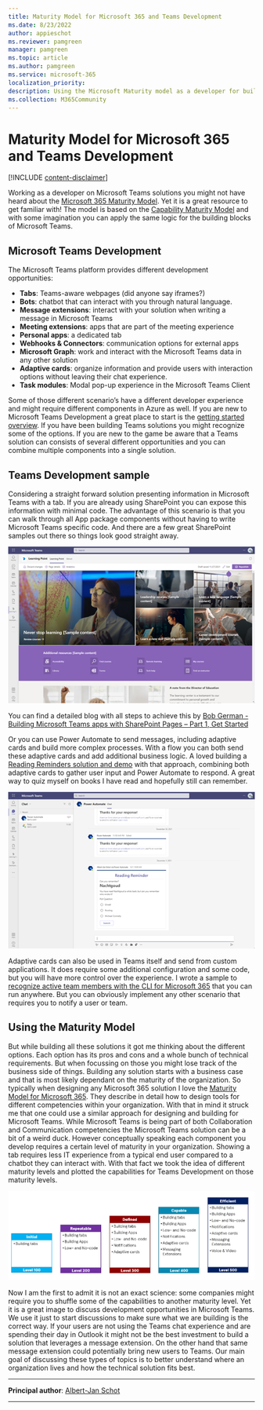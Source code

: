 ```yaml
---
title: Maturity Model for Microsoft 365 and Teams Development
ms.date: 8/23/2022
author: appieschot
ms.reviewer: pamgreen
manager: pamgreen
ms.topic: article
ms.author: pamgreen
ms.service: microsoft-365
localization_priority:
description: Using the Microsoft Maturity model as a developer for building Microsoft Teams solutions
ms.collection: M365Community
---
```


# Maturity Model for Microsoft 365 and Teams Development

[!INCLUDE [content-disclaimer](includes/content-disclaimer.md)]

Working as a developer on Microsoft Teams solutions you might not have heard about the [Microsoft 365 Maturity Model](/microsoft-365/community/microsoft365-maturity-model--intro). Yet it is a great resource to get familiar with! The model is based on the [Capability Maturity Model](/microsoft-365/community/microsoft365-maturity-model-origin-story#underpinnings-the-capability-maturity-model) and with some imagination you can apply the same logic for the building blocks of Microsoft Teams.

## Microsoft Teams Development

The Microsoft Teams platform provides different development opportunities:

- **Tabs**: Teams-aware webpages (did anyone say iframes?)
- **Bots**: chatbot that can interact with you through natural language.
- **Message extensions**: interact with your solution when writing a message in Microsoft Teams
- **Meeting extensions**: apps that are part of the meeting experience
- **Personal apps**: a dedicated tab
- **Webhooks & Connectors**: communication options for external apps
- **Microsoft Graph**: work and interact with the Microsoft Teams data in any other solution
- **Adaptive cards**: organize information and provide users with interaction options without leaving their chat experience.
- **Task modules**: Modal pop-up experience in the Microsoft Teams Client

Some of those different scenario’s  have a different developer experience and might require different components in Azure as well. If you are new to Microsoft Teams Development a great place to start is the [getting started overview](/microsoftteams/platform/overview-explore). If you have been building Teams solutions you might recognize some of the options. If you are new to the game be aware that a Teams solution can consists of several different opportunities and you can combine multiple components into a single solution.

## Teams Development sample

Considering a straight forward solution presenting information in Microsoft Teams with a tab. If you are already using SharePoint you can expose this information with minimal code. The advantage of this scenario is that you can walk through all App package components without having to write Microsoft Teams specific code. And there are a few great SharePoint samples out there so things look good straight away.

![Teams App with SharePoint page](media/maturity-model-microsoft365-teams-development/teams-app-sharepoint-page.png)

You can find a detailed blog with all steps to achieve this by [Bob German -Building Microsoft Teams apps with SharePoint Pages – Part 1, Get Started](https://bob1german.com/2020/01/06/teams-apps-with-sharepoint1/)

Or you can use Power Automate to send messages, including adaptive cards and build more complex processes. With a flow you can both send these adaptive cards and add additional business logic. A loved building a [Reading Reminders solution and demo](https://www.selectedtech.show/using-logic-apps-reading-reminders/) with that approach, combining both adaptive cards to gather user input and Power Automate to respond. A great way to quiz myself on books I have read and hopefully still can remember.

![Teams App with Power Automate flow](media/maturity-model-microsoft365-teams-development/teams-app-flow-chatbot.png)

Adaptive cards can also be used in Teams itself and send from custom applications. It does require some additional configuration and some code, but you will have more control over the experience. I wrote a sample to [recognize active team members with the CLI for Microsoft 365](https://www.cloudappie.nl/recognize-active-team-members-cli-microsoft-365/) that you can run anywhere. But you can obviously implement any other scenario that requires you to notify a user or team.

## Using the Maturity Model

But while building all these solutions it got me thinking about the different options. Each option has its pros and cons and a whole bunch of technical requirements. But when focussing on those you might lose track of the business side of things. Building any solution starts with a business case and that is most likely dependant on the maturity of the organization. So typically when designing any Microsoft 365 solution I love the [Maturity Model for Microsoft 365](/microsoft-365/community/microsoft365-maturity-model--intro). They describe in detail how to design tools for different competencies within your organization. With that in mind it struck me that one could use a similar approach for designing and building for Microsoft Teams. While Microsoft Teams is being part of both Collaboration and Communication competencies the Microsoft Teams solution can be a bit of a weird duck. However conceptually speaking each component you develop requires a certain level of maturity in your organization. Showing a tab requires less IT experience from a typical end user compared to a chatbot they can interact with. With that fact we took the idea of different maturity levels and plotted the capabilities for Teams Development on those maturity levels.

![Teams Development maturity model sample](media/maturity-model-microsoft365-teams-development/teams-maturity-model.png)

Now I am the first to admit it is not an exact science: some companies might require you to shuffle some of the capabilities to another maturity level. Yet it is a great image to discuss development opportunities in Microsoft Teams. We use it just to start discussions to make sure what we are building is the correct way. If your users are not using the Teams chat experience and are spending their day in Outlook it might not be the best investment to build a solution that leverages a message extension. On the other hand that same message extension could potentially bring new users to Teams. Our main goal of discussing these types of topics is to better understand where an organization lives and how the technical solution fits best.

---

**Principal author**: [Albert-Jan Schot](https://www.linkedin.com/in/albertjanschot)

---
